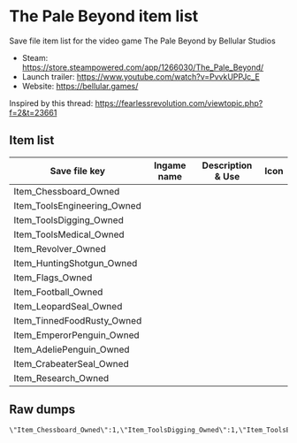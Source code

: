# The Pale Beyond item list

Save file item list for the video game The Pale Beyond by Bellular Studios

* Steam: https://store.steampowered.com/app/1266030/The_Pale_Beyond/
* Launch trailer: https://www.youtube.com/watch?v=PvvkUPPJc_E
* Website: https://bellular.games/

Inspired by this thread: https://fearlessrevolution.com/viewtopic.php?f=2&t=23661

## Item list

| Save file key | Ingame name | Description & Use | Icon |
| --- | --- | --- | --- |
Item_Chessboard_Owned ||| 
Item_ToolsEngineering_Owned ||| 
Item_ToolsDigging_Owned ||| 
Item_ToolsMedical_Owned ||| 
Item_Revolver_Owned ||| 
Item_HuntingShotgun_Owned ||| 
Item_Flags_Owned ||| 
Item_Football_Owned ||| 
Item_LeopardSeal_Owned ||| 
Item_TinnedFoodRusty_Owned ||| 
Item_EmperorPenguin_Owned ||| 
Item_AdeliePenguin_Owned ||| 
Item_CrabeaterSeal_Owned ||| 
Item_Research_Owned ||| 

## Raw dumps

```
\"Item_Chessboard_Owned\":1,\"Item_ToolsDigging_Owned\":1,\"Item_ToolsEngineering_Owned\":2,\"Item_ToolsMedical_Owned\":1,\"Item_Revolver_Owned\":1,\"Item_HuntingShotgun_Owned\":1,\"Item_Flags_Owned\":1,\"Item_Football_Owned\":1,\"Item_LeopardSeal_Owned\":1,\"Item_TinnedFoodRusty_Owned\":2,\"Item_EmperorPenguin_Owned\":1,\"Item_AdeliePenguin_Owned\":4,\"Item_CrabeaterSeal_Owned\":5,\"Item_Research_Owned\":22,
```

